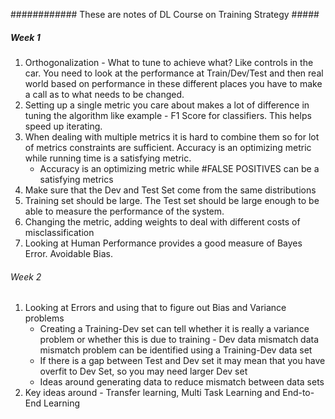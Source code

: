 ############ These are notes of DL Course on Training Strategy #####

##### Week 1
1. Orthogonalization - What to tune to achieve what? Like controls in the car.
  You need to look at the performance at Train/Dev/Test and then real world based on performance in these different places you have 
  to make a call as to what needs to be changed.
2. Setting up a single metric you care about makes a lot of difference in tuning the algorithm like example - F1 Score for classifiers.
   This helps speed up iterating.
3. When dealing with multiple metrics it is hard to combine them so for lot of metrics constraints are sufficient. Accuracy is an optimizing
   metric while running time is a satisfying metric. 
     - Accuracy is an optimizing metric while #FALSE POSITIVES can be a satisfying metrics
4. Make sure that the Dev and Test Set come from the same distributions
5. Training set should be large. The Test set should be large enough to be able to measure the performance of the system.
6. Changing the metric, adding weights to deal with different costs of misclassification
7. Looking at Human Performance provides a good measure of Bayes Error. Avoidable Bias.


###### Week 2
1. Looking at Errors and using that to figure out Bias and Variance problems
   - Creating a Training-Dev set can tell whether it is really a variance problem or whether this is due to training - Dev data mismatch
    data mismatch problem can be identified using a Training-Dev data set
    - If there is a gap between Test and Dev set it may mean that you have overfit to Dev Set, so you may need larger Dev set
    - Ideas around generating data to reduce mismatch between data sets
2. Key ideas around - Transfer learning, Multi Task Learning and End-to-End Learning
